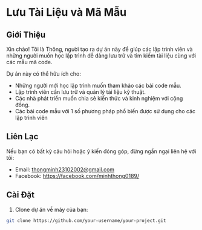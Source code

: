 # Lưu Tài Liệu và Mã Mẫu

## Giới Thiệu

Xin chào! Tôi là Thông, người tạo ra dự án này để giúp các lập trình viên và những người muốn học lập trình dễ dàng lưu trữ và tìm kiếm tài liệu cùng với các mẫu mã code.

Dự án này có thể hữu ích cho:

- Những người mới học lập trình muốn tham khảo các bài code mẫu.
- Lập trình viên cần lưu trữ và quản lý tài liệu kỹ thuật.
- Các nhà phát triển muốn chia sẻ kiến thức và kinh nghiệm với cộng đồng.
- Các bài code mẫu với 1 số phương pháp phổ biến được sử dụng cho các lập trình viên

## Liên Lạc

Nếu bạn có bất kỳ câu hỏi hoặc ý kiến đóng góp, đừng ngần ngại liên hệ với tôi:

- Email: thongminh23102002@gmail.com
- Facebook: https://facebook.com/minhthong0189/

## Cài Đặt

1. Clone dự án về máy của bạn:

```bash
git clone https://github.com/your-username/your-project.git
